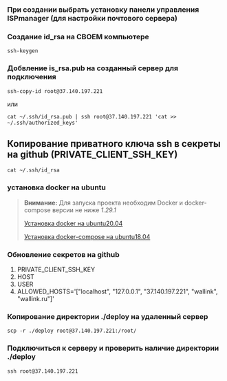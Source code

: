 ### При создании выбрать установку панели управления ISPmanager (для настройки почтового сервера)

### Создание id_rsa на СВОЕМ компьютере
```shell
ssh-keygen
```

### Добвление is_rsa.pub на созданный сервер для подключения
```shell
ssh-copy-id root@37.140.197.221
```
или
```shell
cat ~/.ssh/id_rsa.pub | ssh root@37.140.197.221 'cat >> ~/.ssh/authorized_keys'
```

## Копирование приватного ключа ssh в секреты на github (PRIVATE_CLIENT_SSH_KEY)
```shell
cat ~/.ssh/id_rsa
```

### установка docker на ubuntu
> **Внимание:** Для запуска проекта необходим Docker и docker-compose версии не ниже *1.29.1*
> 
> [Установка docker на ubuntu20.04](https://www.digitalocean.com/community/tutorials/how-to-install-and-use-docker-on-ubuntu-20-04)
> 
> [Установка docker-compose на ubuntu18.04](https://www.digitalocean.com/community/tutorials/how-to-install-docker-compose-on-ubuntu-18-04-ru)

### Обновление секретов на github
1. PRIVATE_CLIENT_SSH_KEY
2. HOST
3. USER
4. ALLOWED_HOSTS='["localhost", "127.0.0.1", "37.140.197.221", "wallink", "wallink.ru"]'

### Копирование директории ./deploy на удаленный сервер
```shell
scp -r ./deploy root@37.140.197.221:/root/
```

### Подключиться к серверу и проверить наличие директории ./deploy
```shell
ssh root@37.140.197.221
```
